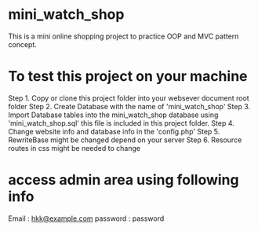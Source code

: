 # mini_watch_shop
This is a mini online shopping project to practice OOP and MVC pattern concept.


# To test this project on your machine
Step 1. Copy or clone this project folder into your websever document root folder
Step 2. Create Database with the name of 'mini_watch_shop'
Step 3. Import Database tables into the mini_watch_shop database using 'mini_watch_shop.sql' this file is included in this project folder.
Step 4. Change website info and database info in the 'config.php'
Step 5. RewriteBase might be changed depend on your server
Step 6. Resource routes in css might be needed to change

# access admin area using following info
Email : hkk@example.com
password : password